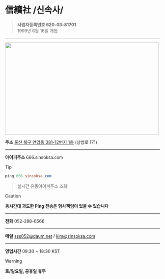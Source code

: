 # 信續社 /신속사/
>**사업자등록번호 620-03-81701**<br>1999년 6월 16일 개업
<hr>
<img src="http://t1.daumcdn.net/roughmap/imgmap/b823a7569eda6f4ca9a8d4e6f34de7f11f68f835fdcc2bf9ba46a28d41254a8b" width="500px" height="300px">

**주소** <a href="https://map.kakao.com/?urlX=1035828.0&amp;urlY=585682.0&amp;itemId=9845283&amp;q=%EC%8B%A0%EC%86%8D%EC%82%AC&amp;srcid=9845283&amp;map_type=TYPE_MAP&amp;from=roughmap">울산 북구 연암동 381-12번지 1층</a> (상방로 171)<hr>
**아이피주소** 666.sinsoksa.com
>[!TIP]
>```PowerShell
>ping 666.sinsoksa.com
>```
>>실시간 유동아이피주소 조회

>[!CAUTION]
>**동시간대 과도한 Ping 전송은 형사책임이 있을 수 있습니다**
<hr>

**전화** 052-288-6566<hr>
**메일** sss052@daum.net / kim@sinsoksa.com<hr>
**영업시간** 09:30 ~ 18:30 KST
>[!WARNING]
>**토/일요일, 공휴일 휴무**
